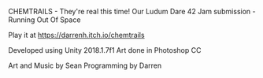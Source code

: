 CHEMTRAILS - They're real this time!
Our Ludum Dare 42 Jam submission - Running Out Of Space

Play it at https://darrenh.itch.io/chemtrails

Developed using Unity 2018.1.7f1
Art done in Photoshop CC 

Art and Music by Sean
Programming by Darren
